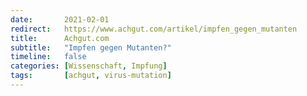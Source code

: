 ```yaml
---
date:       2021-02-01
redirect:   https://www.achgut.com/artikel/impfen_gegen_mutanten
title:      Achgut.com
subtitle:   "Impfen gegen Mutanten?"
timeline:   false
categories: [Wissenschaft, Impfung]
tags:       [achgut, virus-mutation]
---
```

